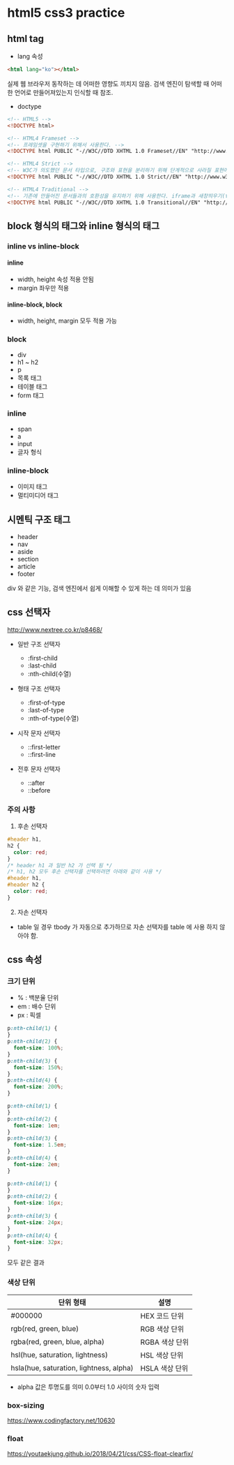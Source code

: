 # html5 css3 practice

## html tag

- lang 속성

```html
<html lang="ko"></html>
```

실제 웹 브라우저 동작하는 데 어떠한 영향도 끼치지 않음. 검색 엔진이 탐색할 때 어떠한 언어로 만들어져있는지 인식할 때 참조.

- doctype

```html
<!-- HTML5 -->
<!DOCTYPE html>

<!-- HTML4 Frameset -->
<!-- 프레임셋을 구현하기 위해서 사용한다. -->
<!DOCTYPE html PUBLIC "-//W3C//DTD XHTML 1.0 Frameset//EN" "http://www.w3.org/TR/xhtml1-frameset.dtd">

<!-- HTML4 Strict -->
<!-- W3C가 의도했던 문서 타입으로, 구조와 표현을 분리하기 위해 단계적으로 사라질 표현에 관한 요소와 속성을 배제한 문서 타입이다. center, font, iframe, strike, u, 새창띄우기 등이 제한된다. -->
<!DOCTYPE html PUBLIC "-//W3C//DTD XHTML 1.0 Strict//EN" "http://www.w3.org/TR/xhtml1-strict.dtd">

<!-- HTML4 Traditional -->
<!-- 기존에 만들어진 문서들과의 호환성을 유지하기 위해 사용한다. iframe과 새창띄우기(target="_blank")등을 사용할 수 있어 XHTML 사용시 이것을 추천한다. -->
<!DOCTYPE html PUBLIC "-//W3C//DTD XHTML 1.0 Transitional//EN" "http://www.w3.org/TR/xhtml1-transitional.dtd">
```

## block 형식의 태그와 inline 형식의 태그

### inline vs inline-block

#### inline

- width, height 속성 적용 안됨
- margin 좌우만 적용

#### inline-block, block

- width, height, margin 모두 적용 가능

### block

- div
- h1 ~ h2
- p
- 목록 태그
- 테이블 태그
- form 태그

### inline

- span
- a
- input
- 글자 형식

### inline-block

- 이미지 태그
- 멀티미디어 태그

## 시멘틱 구조 태그

- header
- nav
- aside
- section
- article
- footer

div 와 같은 기능, 검색 엔진에서 쉽게 이해할 수 있게 하는 데 의미가 있음

## css 선택자

http://www.nextree.co.kr/p8468/

- 일반 구조 선택자

  - :first-child
  - :last-child
  - :nth-child(수열)

- 형태 구조 선택자

  - :first-of-type
  - :last-of-type
  - :nth-of-type(수열)

- 시작 문자 선택자

  - ::first-letter
  - ::first-line

- 전후 문자 선택자
  - ::after
  - ::before

### 주의 사항

1. 후손 선택자

```css
#header h1,
h2 {
  color: red;
}
/* header h1 과 일반 h2 가 선택 됨 */
/* h1, h2 모두 후손 선택자를 선택하려면 아래와 같이 사용 */
#header h1,
#header h2 {
  color: red;
}
```

2. 자손 선택자

- table 일 경우 tbody 가 자동으로 추가하므로 자손 선택자를 table 에 사용 하지 않아야 함.

## css 속성

### 크기 단위

- % : 백분율 단위
- em : 배수 단위
- px : 픽셀

```css
p:nth-child(1) {
}
p:nth-child(2) {
  font-size: 100%;
}
p:nth-child(3) {
  font-size: 150%;
}
p:nth-child(4) {
  font-size: 200%;
}

p:nth-child(1) {
}
p:nth-child(2) {
  font-size: 1em;
}
p:nth-child(3) {
  font-size: 1.5em;
}
p:nth-child(4) {
  font-size: 2em;
}

p:nth-child(1) {
}
p:nth-child(2) {
  font-size: 16px;
}
p:nth-child(3) {
  font-size: 24px;
}
p:nth-child(4) {
  font-size: 32px;
}
```

모두 같은 결과

### 색상 단위

| 단위 형태                               | 설명           |
| --------------------------------------- | -------------- |
| #000000                                 | HEX 코드 단위  |
| rgb(red, green, blue)                   | RGB 색상 단위  |
| rgba(red, green, blue, alpha)           | RGBA 색상 단위 |
| hsl(hue, saturation, lightness)         | HSL 색상 단위  |
| hsla(hue, saturation, lightness, alpha) | HSLA 색상 단위 |

- alpha 값은 투명도를 의미 0.0부터 1.0 사이의 숫자 입력

### box-sizing

https://www.codingfactory.net/10630

### float

https://youtaekjung.github.io/2018/04/21/css/CSS-float-clearfix/
